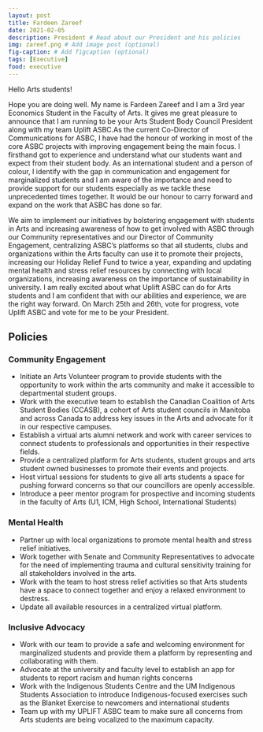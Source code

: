 ```yaml
---
layout: post
title: Fardeen Zareef
date: 2021-02-05
description: President # Read about our President and his policies
img: zareef.png # Add image post (optional)
fig-caption: # Add figcaption (optional)
tags: [Executive]
food: executive
---
```

Hello Arts students!

Hope you are doing well. My name is Fardeen Zareef and I am a 3rd year Economics Student in the Faculty of Arts. It gives me great pleasure to announce that I am running to be your Arts Student Body Council President along with my team Uplift ASBC.As the current Co-Director of Communications for ASBC, I have had the honour of working in most of the core ASBC projects with improving engagement being the main focus. I firsthand got to experience and understand what our students want and expect from their student body. As an international student and a person of colour, I identify with the gap in communication and engagement for marginalized students and I am aware of the importance and need to provide support for our students especially as we tackle these unprecedented times together. It would be our honour to carry forward and expand on the work that ASBC has done so far.

We aim to implement our initiatives by bolstering engagement with students in Arts and increasing awareness of how to get involved with ASBC through our Community representatives and our Director of Community Engagement, centralizing ASBC’s platforms so that all students, clubs and organizations within the Arts faculty can use it to promote their projects, increasing our Holiday Relief Fund to twice a year, expanding and updating mental health and stress relief resources by connecting with local organizations, increasing awareness on the importance of sustainability in university. I am really excited about what Uplift ASBC can do for Arts students and I am confident that with our abilities and experience, we are the right way forward. On March 25th and 26th, vote for progress, vote Uplift ASBC and vote for me to be your President.

## Policies

### Community Engagement
- Initiate an Arts Volunteer program to provide students with the opportunity to work within the arts community and make it accessible to departmental student groups.
- Work with the executive team to establish the Canadian Coalition of Arts Student Bodies (CCASB), a cohort of Arts student councils in Manitoba and across Canada to address key issues in the Arts and advocate for it in our respective campuses. 
- Establish a virtual arts alumni network and work with career services to connect students to professionals and opportunities in their respective fields.
- Provide a centralized platform for Arts students, student groups and arts student owned businesses to promote their events and projects.
- Host virtual sessions for students to give all arts students a space for pushing forward concerns so that our councillors are openly accessible. 
- Introduce a peer mentor program for prospective and incoming students in the faculty of Arts (U1, ICM, High School, International Students)

### Mental Health
- Partner up with local organizations to promote mental health and stress relief initiatives.
- Work together with Senate and Community Representatives to advocate for the need of implementing trauma and cultural sensitivity training for all stakeholders involved in the arts.
- Work with the team to host stress relief activities so that Arts students have a space to connect together and enjoy a relaxed environment to destress.
- Update all available resources in a centralized virtual platform.

### Inclusive Advocacy
- Work with our team to provide a safe and welcoming environment for marginalized students and provide them a platform by representing and collaborating with them.
- Advocate at the university and faculty level to establish an app for students to report racism and human rights concerns
- Work with the Indigenous Students Centre and the UM Indigenous Students Association to introduce Indigenous-focused exercises such as the Blanket Exercise to newcomers and international students
- Team up with my UPLIFT ASBC team to make sure all concerns from Arts students are being vocalized to the maximum capacity.
